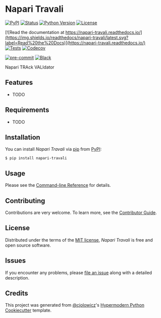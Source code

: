 # Napari Travali

[![PyPI](https://img.shields.io/pypi/v/napari-travali.svg)](https://pypi.org/project/napari-travali/)
[![Status](https://img.shields.io/pypi/status/napari-travali.svg)](https://pypi.org/project/napari-travali/)
[![Python Version](https://img.shields.io/pypi/pyversions/napari-travali)](https://pypi.org/project/napari-travali)
[![License](https://img.shields.io/pypi/l/napari-travali)](https://opensource.org/licenses/MIT)

[![Read the documentation at https://napari-travali.readthedocs.io/](https://img.shields.io/readthedocs/napari-travali/latest.svg?label=Read%20the%20Docs)](https://napari-travali.readthedocs.io/)
[![Tests](https://github.com/yfukai/napari-travali/workflows/Tests/badge.svg)](https://github.com/yfukai/napari-travali/actions?workflow=Tests)
[![Codecov](https://codecov.io/gh/yfukai/napari-travali/branch/main/graph/badge.svg)](https://codecov.io/gh/yfukai/napari-travali)

[![pre-commit](https://img.shields.io/badge/pre--commit-enabled-brightgreen?logo=pre-commit&logoColor=white)](https://github.com/pre-commit/pre-commit)
[![Black](https://img.shields.io/badge/code%20style-black-000000.svg)](https://github.com/psf/black)

Napari TRAck VALIdator

## Features

- TODO

## Requirements

- TODO

## Installation

You can install _Napari Travali_ via [pip](https://pip.pypa.io/) from
[PyPI](https://pypi.org/):

```console
$ pip install napari-travali
```

## Usage

Please see the [Command-line
Reference](https://napari-travali.readthedocs.io/en/latest/usage.html)
for details.

## Contributing

Contributions are very welcome. To learn more, see the [Contributor
Guide](CONTRIBUTING.rst).

## License

Distributed under the terms of the [MIT
license](https://opensource.org/licenses/MIT), _Napari Travali_ is free
and open source software.

## Issues

If you encounter any problems, please [file an
issue](https://github.com/yfukai/napari-travali/issues) along with a
detailed description.

## Credits

This project was generated from
[\@cjolowicz](https://github.com/cjolowicz)\'s [Hypermodern Python
Cookiecutter](https://github.com/cjolowicz/cookiecutter-hypermodern-python)
template.
